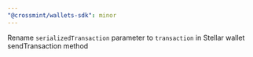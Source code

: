 ```yaml
---
"@crossmint/wallets-sdk": minor
---
```


Rename `serializedTransaction` parameter to `transaction` in Stellar wallet sendTransaction method
